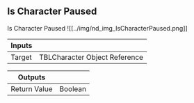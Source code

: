 ## Is Character Paused
Is Character Paused
![[../img/nd_img_IsCharacterPaused.png]]

|Inputs||
|--|--|
| Target | TBLCharacter Object Reference |

|Outputs||
|--|--|
| Return Value | Boolean |

